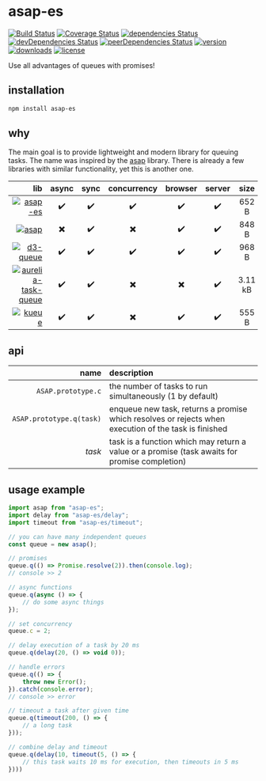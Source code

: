 # asap-es

[![Build Status](https://travis-ci.org/tlaziuk/asap-es.svg?branch=master)](https://travis-ci.org/tlaziuk/asap-es)
[![Coverage Status](https://coveralls.io/repos/github/tlaziuk/asap-es/badge.svg?branch=master)](https://coveralls.io/github/tlaziuk/asap-es?branch=master)
[![dependencies Status](https://david-dm.org/tlaziuk/asap-es/status.svg)](https://david-dm.org/tlaziuk/asap-es)
[![devDependencies Status](https://david-dm.org/tlaziuk/asap-es/dev-status.svg)](https://david-dm.org/tlaziuk/asap-es?type=dev)
[![peerDependencies Status](https://david-dm.org/tlaziuk/asap-es/peer-status.svg)](https://david-dm.org/tlaziuk/asap-es?type=peer)
[![version](https://img.shields.io/npm/v/asap-es.svg)](https://www.npmjs.com/package/asap-es)
[![downloads](https://img.shields.io/npm/dm/asap-es.svg)](https://www.npmjs.com/package/asap-es)
[![license](https://img.shields.io/npm/l/asap-es.svg)](https://www.npmjs.com/package/asap-es)

Use all advantages of queues with promises!

## installation

``` sh
npm install asap-es
```

## why

The main goal is to provide lightweight and modern library for queuing tasks.
The name was inspired by the [asap](https://github.com/kriskowal/asap) library.
There is already a few libraries with similar functionality, yet this is another one.

| lib | async | sync | concurrency | browser | server | size | license |
| ---: | :---: | :---: | :---: | :---: | :---: | :---: | :--- |
| [![asap-es](https://img.shields.io/npm/v/asap-es.svg?label=asap-es)](https://github.com/tlaziuk/asap-es) | ✔️ | ✔️ | ✔️ | ✔️ | ✔️ | 652 B | ![license](https://img.shields.io/npm/l/asap-es.svg) |
| [![asap](https://img.shields.io/npm/v/asap.svg?label=asap)](https://github.com/kriskowal/asap) | ✖️ | ✔️ | ✖️ | ✔️ | ✔️ | 848 B | ![license](https://img.shields.io/npm/l/asap.svg) |
| [![d3-queue](https://img.shields.io/npm/v/d3-queue.svg?label=d3-queue)](https://github.com/d3/d3-queue) | ✔️ | ✔️ | ✔️ | ✔️ | ✔️ | 968 B | ![license](https://img.shields.io/npm/l/d3-queue.svg) |
| [![aurelia-task-queue](https://img.shields.io/npm/v/aurelia-task-queue.svg?label=aurelia-task-queue)](https://github.com/aurelia/task-queue) | ✔️ | ✔️ | ✖️ | ✖️ | ✔️ | 3.11 kB | ![license](https://img.shields.io/npm/l/aurelia-task-queue.svg) |
| [![kueue](https://img.shields.io/npm/v/kueue.svg?label=kueue)](https://github.com/jasonkneen/kueue) | ✔️ | ✔️ | ✖️ | ✔️ | ✔️ | 555 B | ![license](https://img.shields.io/npm/l/kueue.svg) |

## api

| name | description |
| ---: | :--- |
| `ASAP.prototype.c` | the number of tasks to run simultaneously (1 by default) |
| `ASAP.prototype.q(task)` | enqueue new task, returns a promise which resolves or rejects when execution of the task is finished |
| _task_ | task is a function which may return a value or a promise (task awaits for promise completion) |

## usage example

``` typescript
import asap from "asap-es";
import delay from "asap-es/delay";
import timeout from "asap-es/timeout";

// you can have many independent queues
const queue = new asap();

// promises
queue.q(() => Promise.resolve(2)).then(console.log);
// console >> 2

// async functions
queue.q(async () => {
    // do some async things
});

// set concurrency
queue.c = 2;

// delay execution of a task by 20 ms
queue.q(delay(20, () => void 0));

// handle errors
queue.q(() => {
    throw new Error();
}).catch(console.error);
// console >> error

// timeout a task after given time
queue.q(timeout(200, () => {
    // a long task
}));

// combine delay and timeout
queue.q(delay(10, timeout(5, () => {
    // this task waits 10 ms for execution, then timeouts in 5 ms
})))
```
